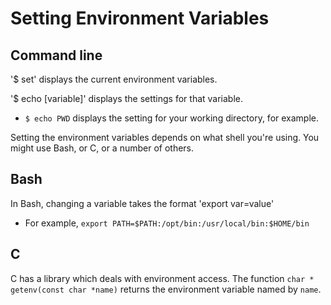 Setting Environment Variables 
=============================

Command line
------------
'$ set' displays the current environment variables. 

'$ echo [variable]' displays the settings for that variable. 
  * `$ echo PWD` displays the setting for your working directory, for example. 


Setting the environment variables depends on what shell you're using. You might use Bash, or C, or a number of others.

Bash
----
In Bash, changing a variable takes the format 'export var=value'
  * For example, `export PATH=$PATH:/opt/bin:/usr/local/bin:$HOME/bin`

C
-
C has a library which deals with environment access. The function `char * getenv(const char *name)` returns the environment variable named by `name`.
